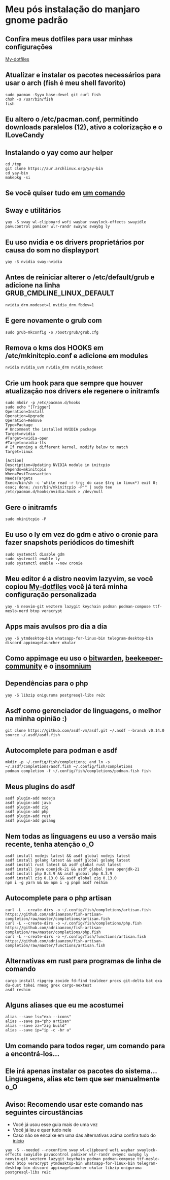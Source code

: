 <h1 id="intro">Meu pós instalação do manjaro gnome padrão</h1>

## Confira meus dotfiles para usar minhas configurações

[My-dotfiles](https://github.com/JohnWick92/my-dotfiles)

## Atualizar e instalar os pacotes necessários para usar o arch (fish é meu shell favorito)

```shellscript
sudo pacman -Syyu base-devel git curl fish
chsh -s /usr/bin/fish
fish
```

## Eu altero o /etc/pacman.conf, permitindo downloads paralelos (12), ativo a colorização e o ILoveCandy

## Instalando o yay como aur helper

```shellscript
cd /tmp
git clone https://aur.archlinux.org/yay-bin
cd yay-bin
makepkg -si
```

## Se você quiser tudo em [um comando](#all-in-one)

## Sway e utilitários

```shellscript
yay -S sway wl-clipboard wofi waybar swaylock-effects swayidle pavucontrol pamixer wlr-randr swaync swaybg ly
```

## Eu uso nvidia e os drivers proprietários por causa do som no displayport

```shellscript
yay -S nvidia sway-nvidia
```

## Antes de reiniciar alterer o /etc/default/grub e adicione na linha GRUB_CMDLINE_LINUX_DEFAULT

```shellscript
nvidia_drm.modeset=1 nvidia_drm.fbdev=1
```

## E gere novamente o grub com

```shellscript
sudo grub-mkconfig -o /boot/grub/grub.cfg
```

## Remova o kms dos HOOKS em /etc/mkinitcpio.conf e adicione em modules

```shellscript
nvidia nvidia_uvm nvidia_drm nvidia_modeset
```

## Crie um hook para que sempre que houver atualização nos drivers ele regenere o initramfs

```shellscript
sudo mkdir -p /etc/pacman.d/hooks
sudo echo "[Trigger]
Operation=Install
Operation=Upgrade
Operation=Remove
Type=Package
# Uncomment the installed NVIDIA package
Target=nvidia
#Target=nvidia-open
#Target=nvidia-lts
# If running a different kernel, modify below to match
Target=linux

[Action]
Description=Updating NVIDIA module in initcpio
Depends=mkinitcpio
When=PostTransaction
NeedsTargets
Exec=/bin/sh -c 'while read -r trg; do case $trg in linux*) exit 0; esac; done; /usr/bin/mkinitcpio -P'" | sudo tee /etc/pacman.d/hooks/nvidia.hook > /dev/null
```

## Gere o initramfs

```shellscript
sudo mkinitcpio -P
```

## Eu uso o ly em vez do gdm e ativo o cronie para fazer snapshots periódicos do timeshift

```shellscript
sudo systemctl disable gdm
sudo systemctl enable ly
sudo systemctl enable --now cronie
```

## Meu editor é a distro neovim lazyvim, se você copiou [My-dotfiles](https://github.com/JohnWick92/my-dotfiles) você já terá minha configuração personalizada

```shellscript
yay -S neovim-git wezterm lazygit keychain podman podman-compose ttf-meslo-nerd btop veracrypt
```

## Apps mais avulsos pro dia a dia

```shellscript
yay -S ytmdesktop-bin whatsapp-for-linux-bin telegram-desktop-bin discord appimagelauncher okular
```

## Como appimage eu uso o [bitwarden](https://bitwarden.com/download/), [beekeeper-community](https://www.beekeeperstudio.io/get-community) e o [insomnium](https://github.com/ArchGPT/insomnium/releases)

## Dependências para o php

```shellscript
yay -S libzip oniguruma postgresql-libs re2c
```

## Asdf como gerenciador de linguagens, o melhor na minha opinião :)

```shellscript
git clone https://github.com/asdf-vm/asdf.git ~/.asdf --branch v0.14.0
source ~/.asdf/asdf.fish
```

## Autocomplete para podman e asdf

```shellscript
mkdir -p ~/.config/fish/completions; and ln -s ~/.asdf/completions/asdf.fish ~/.config/fish/completions
podman completion -f ~/.config/fish/completions/podman.fish fish
```

## Meus plugins do asdf

```shellscript
asdf plugin-add nodejs
asdf plugin-add java
asdf plugin-add zig
asdf plugin-add php
asdf plugin-add rust
asdf plugin-add golang
```

## Nem todas as linguagens eu uso a versão mais recente, tenha atenção o_O

```shellscript
asdf install nodejs latest && asdf global nodejs latest
asdf install golang latest && asdf global golang latest
asdf install rust latest && asdf global rust latest
asdf install java openjdk-21 && asdf global java openjdk-21
asdf install php 8.3.9 && asdf global php 8.3.9
asdf install zig 0.13.0 && asdf global zig 0.13.0
npm i -g yarn && && npm i -g pnpm asdf reshim
```

## Autocomplete para o php artisan

```shellscript
curl -L --create-dirs -o ~/.config/fish/completions/artisan.fish https://github.com/adriaanzon/fish-artisan-completion/raw/master/completions/artisan.fish
curl -L --create-dirs -o ~/.config/fish/completions/php.fish https://github.com/adriaanzon/fish-artisan-completion/raw/master/completions/php.fish
curl -L --create-dirs -o ~/.config/fish/functions/artisan.fish https://github.com/adriaanzon/fish-artisan-completion/raw/master/functions/artisan.fish
```

## Alternativas em rust para programas de linha de comando

```shellscript
cargo install ripgrep zoxide fd-find tealdeer procs git-delta bat exa du-dust tokei rmesg grex cargo-nextest
asdf reshim
```

## Alguns aliases que eu me acostumei

```shellscript
alias --save ls="exa --icons"
alias --save pa="php artisan"
alias --save zz="zig build"
alias --save ip="ip -c -br a"
```

<h2 id="all-in-one">Um comando para todos reger, um comando para a encontrá-los...</h2>

## Ele irá apenas instalar os pacotes do sistema... Linguagens, alias etc tem que ser manualmente o_O

## Aviso: Recomendo usar este comando nas seguintes circustâncias

- Você já usou esse guia mais de uma vez
- Você já leu e quer tudo nele
- Caso não se encaixe em uma das alternativas acima confira tudo do [início](#intro)

```shellscript
yay -S --needed --noconfirm sway wl-clipboard wofi waybar swaylock-effects swayidle pavucontrol pamixer wlr-randr swaync swaybg ly neovim-git wezterm lazygit keychain podman podman-compose ttf-meslo-nerd btop veracrypt ytmdesktop-bin whatsapp-for-linux-bin telegram-desktop-bin discord appimagelauncher okular libzip oniguruma postgresql-libs re2c
```
